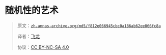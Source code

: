 # 随机性的艺术

> 原文：[`zh.annas-archive.org/md5/f812e066945cbc0a186ab62ee866fc8a`](https://zh.annas-archive.org/md5/f812e066945cbc0a186ab62ee866fc8a)
> 
> 译者：[飞龙](https://github.com/wizardforcel)
> 
> 协议：[CC BY-NC-SA 4.0](http://creativecommons.org/licenses/by-nc-sa/4.0/)